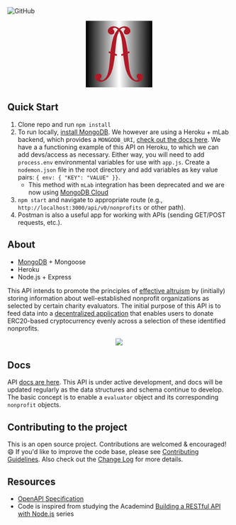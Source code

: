 ![GitHub](https://img.shields.io/github/license/fuguefoundation/ff-dapp)

<p align="center">
  <img src="https://github.com/fuguefoundation/dapp-nonprofit/blob/master/src/assets/images/logo_150.png">
</p>

## Quick Start

1. Clone repo and run `npm install`
2. To run locally, [install MongoDB](https://docs.mongodb.com/manual/installation/). We however are using a Heroku + mLab backend, which provides a `MONGODB_URI`, [check out the docs here](https://devcenter.heroku.com/articles/mongolab). We have a a functioning example of this API on Heroku, to which we can add devs/access as necessary. Either way, you will need to add `process.env` environmental variables for use with `app.js`. Create a `nodemon.json` file in the root directory and add variables as key value pairs: `{ env: { "KEY": "VALUE" }}`.
    * This method with `mLab` integration has been deprecated and we are now using [MongoDB Cloud](https://cloud.mongodb.com/)
3. `npm start` and navigate to appropriate route (e.g., `http://localhost:3000/api/v0/nonprofits` or other path).
4. Postman is also a useful app for working with APIs (sending GET/POST requests, etc.).

## About

* [MongoDB](https://cloud.mongodb.com/) + Mongoose
* Heroku
* Node.js + Express

This API intends to promote the principles of [effective altruism](https://www.effectivealtruism.org/) by (initially) storing information about well-established nonprofit organizations as selected by certain charity evaluators. The initial purpose of this API is to feed data into a [decentralized application](https://github.com/fuguefoundation/ff-dapp) that enables users to donate ERC20-based cryptocurrency evenly across a selection of these identified nonprofits.

<p align="center">
  <img src="https://github.com/fuguefoundation/ff-dapp/blob/master/src/assets/images/ff-dapp-flow.jpg">
</p>

## Docs

API [docs are here](https://fuguefoundation.org/docs/api-docs.html). This API is under active development, and docs will be updated regularly as the data structures and schema continue to develop. The basic concept is to enable a `evaluator` object and its corresponding `nonprofit` objects.

## Contributing to the project

This is an open source project. Contributions are welcomed & encouraged! :smile: If you'd like to improve the code base, please see [Contributing Guidelines](https://github.com/fuguefoundation/ff-api/blob/master/.github/CONTRIBUTING.md). Also check out the [Change Log](https://github.com/fuguefoundation/ff-api/blob/master/.github/CHANGELOG.md) for more details.

## Resources

* [OpenAPI Specification](https://swagger.io/specification/)
* Code is inspired from studying the Academind [Building a RESTful API with Node.js](https://www.youtube.com/playlist?list=PL55RiY5tL51q4D-B63KBnygU6opNPFk_q) series